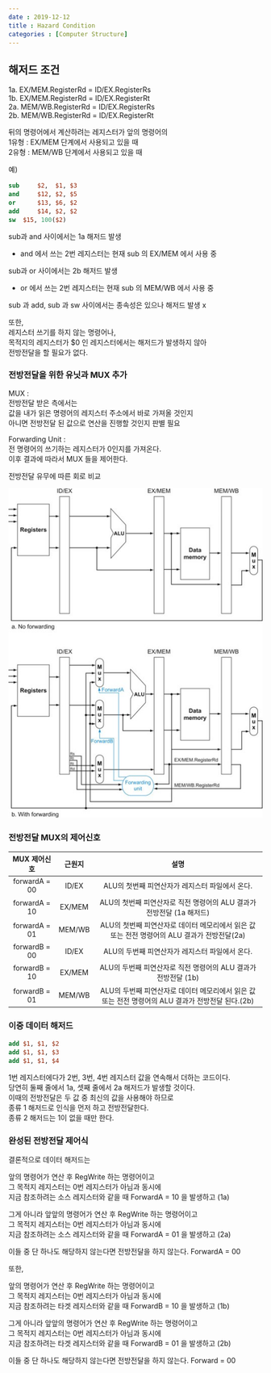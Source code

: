 ```yaml
---
date : 2019-12-12
title : Hazard Condition
categories : [Computer Structure]
---
```



## 해저드 조건

1a. EX/MEM.RegisterRd = ID/EX.RegisterRs  
1b. EX/MEM.RegisterRd = ID/EX.RegisterRt  
2a. MEM/WB.RegisterRd = ID/EX.RegisterRs  
2b. MEM/WB.RegisterRd = ID/EX.RegisterRt  

뒤의 명령어에서 계산하려는 레지스터가 앞의 명령어의  
1유형 : EX/MEM 단계에서 사용되고 있을 때     
2유형 : MEM/WB 단계에서 사용되고 있을 때  


예)  

```mips
sub  	$2,  $1, $3 
and  	$12, $2, $5
or   	$13, $6, $2 
add  	$14, $2, $2  
sw	$15, 100($2)
```

sub과 and 사이에서는 1a 해저드 발생  
- and 에서 쓰는 2번 레지스터는 현재 sub 의 EX/MEM 에서 사용 중  

sub과 or 사이에서는 2b 해저드 발생  
- or 에서 쓰는 2번 레지스터는 현재 sub 의 MEM/WB 에서 사용 중

sub 과 add, sub 과 sw 사이에서는 종속성은 있으나 해저드 발생 x  


또한,  
레지스터 쓰기를 하지 않는 명령어나,  
목적지의 레지스터가 $0 인 레지스터에서는 해저드가 발생하지 않아  
전방전달을 할 필요가 없다.  


### 전방전달을 위한 유닛과 MUX 추가

MUX :  
전방전달 받은 측에서는  
값을 내가 읽은 명령어의 레지스터 주소에서 바로 가져올 것인지  
아니면 전방전달 된 값으로 연산을 진행할 것인지 판별 필요  

Forwarding Unit :  
전 명령어의 쓰기하는 레지스터가 0인지를 가져온다.  
이후 결과에 따라서 MUX 들을 제어한다.  


전방전달 유무에 따른 회로 비교

![forwarding](./img/forwarding.jpg)


### 전방전달 MUX의 제어신호

|MUX 제어신호|근원지|설명|
|:---:|:---:|:---:|
|forwardA = 00|ID/EX|ALU의 첫번째 피연산자가 레지스터 파일에서 온다.|
|forwardA = 10|EX/MEM|ALU의 첫번째 피연산자로 직전 명령어의 ALU 결과가 전방전달 (1a 해저드)|
|forwardA = 01|MEM/WB|ALU의 첫번째 피연산자로 데이터 메모리에서 읽은 값 또는 전전 명령어의 ALU 결과가 전방전달(2a)|
|forwardB = 00|ID/EX|ALU의 두번째 피연산자가 레지스터 파일에서 온다.|
|forwardB = 10|EX/MEM|ALU의 두번째 피연산자로 직전 명령어의 ALU 결과가 전방전달 (1b)|
|forwardB = 01 |MEM/WB|ALU의 두번째 피연산자로 데이터 메모리에서 읽은 값 또는 전전 명령어의 ALU 결과가 전방전달 된다.(2b)|


### 이중 데이터 해저드

```mips
add $1, $1, $2
add $1, $1, $3
add $1, $1, $4
```

1번 레지스터에다가 2번, 3번, 4번 레지스터 값을 연속해서 더하는 코드이다.  
당연히 둘째 줄에서 1a, 셋째 줄에서 2a 해저드가 발생할 것이다.  
이때의 전방전달은 두 값 중 최신의 값을 사용해야 하므로  
종류 1 해저드로 인식을 먼저 하고 전방전달한다.  
종류 2 해저드는 1이 없을 때만 한다.  

### 완성된 전방전달 제어식

결론적으로 데이터 해저드는  

앞의 명령어가 연산 후 RegWrite 하는 명령어이고  
그 목적지 레지스터는 0번 레지스터가 아님과 동시에  
지금 참조하려는 소스 레지스터와 같을 때 ForwardA = 10 을 발생하고 (1a)  

그게 아니라 앞앞의 명령어가 연산 후 RegWrite 하는 명령어이고  
그 목적지 레지스터는 0번 레지스터가 아님과 동시에  
지금 참조하려는 소스 레지스터와 같을 때 ForwardA = 01 을 발생하고 (2a)  

이들 중 단 하나도 해당하지 않는다면 전방전달을 하지 않는다. ForwardA = 00  

또한,  

앞의 명령어가 연산 후 RegWrite 하는 명령어이고  
그 목적지 레지스터는 0번 레지스터가 아님과 동시에  
지금 참조하려는 타겟 레지스터와 같을 때 ForwardB = 10 을 발생하고 (1b)  

그게 아니라 앞앞의 명령어가 연산 후 RegWrite 하는 명령어이고  
그 목적지 레지스터는 0번 레지스터가 아님과 동시에  
지금 참조하려는 타겟 레지스터와 같을 때 ForwardB = 01 을 발생하고 (2b)  

이들 중 단 하나도 해당하지 않는다면 전방전달을 하지 않는다. Forward = 00  

